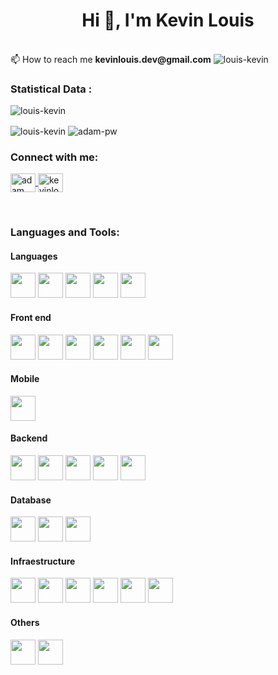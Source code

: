 <h1 align="center">Hi 👋, I'm Kevin Louis</h1>
<br>
📫 How to reach me <b>kevinlouis.dev@gmail.com</b>
 <img src="https://komarev.com/ghpvc/?username=louis-kevin&label=Profile%20views&color=0e75b6&style=flat" alt="louis-kevin" />
 
<h3>Statistical Data :</h3>
<p>
    <img align="center"
        src="https://github-readme-stats.vercel.app/api/top-langs?username=louis-kevin&show_icons=true&locale=en&bg_color=0d1117&text_color=ffffff&layout=compact"
        alt="louis-kevin"
        bg_color=#808080/>
</p>
<p>
        <img align="center"
        src="https://github-readme-stats.vercel.app/api?username=louis-kevin&show_icons=true&locale=e&hide=php,htmln&bg_color=0d1117&text_color=ffffff&repo=convoychat"
        alt="louis-kevin" />    
        <img align="center"
        src="https://github-readme-streak-stats.herokuapp.com/?user=louis-kevin&theme=dark&background=0d1117&date_format=M%20j%5B%2C%20Y%5D"
        alt="adam-pw" />
</p>


<h3 align="left">Connect with me:</h3>
<p align="left">
    <a href="https://www.linkedin.com/in/kevin-louis-santos-303160120/" target="blank">
        <img
            align="center"
            src="https://raw.githubusercontent.com/rahuldkjain/github-profile-readme-generator/master/src/images/icons/Social/linked-in-alt.svg"
            alt="adam pithewan" height="30" width="40" />
    </a>
    <a href="https://instagram.com/kevinlouis.js" target="blank"><img
            align="center"
            src="https://raw.githubusercontent.com/rahuldkjain/github-profile-readme-generator/master/src/images/icons/Social/instagram.svg"
            alt="kevinlouis.js" height="30" width="40" /></a>
</p>

<br>

<h3 align="left">Languages and Tools:</h3>

<h4>Languages</h4>
<p align="left">
    <img src="https://github.com/railwayapp/devicons/blob/main/static/i/php.svg"
        width="40" height="40" />
    <img
        src="https://github.com/railwayapp/devicons/blob/main/static/i/ruby.svg"
        width="40" height="40" />
    <img
        src="https://github.com/railwayapp/devicons/blob/main/static/i/python.svg"
        width="40" height="40" />
    <img
        src="https://github.com/railwayapp/devicons/blob/main/static/i/javascript.svg"
        width="40" height="40" />
    <img
        src="https://github.com/railwayapp/devicons/blob/main/static/i/dart.svg"
        width="40" height="40" />
</p>
<h4>Front end</h4>
<p align="left">
    <img
        src="https://github.com/railwayapp/devicons/blob/main/static/i/vuejs.svg"
        width="40" height="40" />
    <img
        src="https://github.com/railwayapp/devicons/blob/main/static/i/react.svg"
        width="40" height="40" />
    <img
        src="https://github.com/railwayapp/devicons/blob/main/static/i/jquery.svg"
        width="40" height="40" />
    <img
        src="https://github.com/railwayapp/devicons/blob/main/static/i/bootstrap.svg"
        width="40" height="40" />
    <img
        src="https://github.com/railwayapp/devicons/blob/main/static/i/css3.svg"
        width="40" height="40" />
    <img
        src="https://github.com/railwayapp/devicons/blob/main/static/i/postman.svg"
        width="40" height="40" />
</p>
<h4>Mobile</h4>
<p align="left">
    <img
        src="https://github.com/railwayapp/devicons/blob/main/static/i/flutter.svg"
        width="40" height="40" />
</p>
<h4>Backend</h4>
<p align="left">
    <img
        src="https://github.com/railwayapp/devicons/blob/main/static/i/laravel.svg"
        width="40" height="40" />
    <img
        src="https://github.com/railwayapp/devicons/blob/main/static/i/nodejs.svg"
        width="40" height="40" />
    <img
        src="https://github.com/railwayapp/devicons/blob/main/static/i/rails.svg"
        width="40" height="40" />
    <img
        src="https://github.com/railwayapp/devicons/blob/main/static/i/redis.svg"
        width="40" height="40" />
    <img
        src="https://github.com/railwayapp/devicons/blob/main/static/i/firebase.svg"
        width="40" height="40" />
</p>
<h4>Database</h4>
<p align="left">
    <img
        src="https://github.com/railwayapp/devicons/blob/main/static/i/postgresql.svg"
        width="40" height="40" />
    <img
        src="https://github.com/railwayapp/devicons/blob/main/static/i/mysql.svg"
        width="40" height="40" />
    <img
        src="https://github.com/railwayapp/devicons/blob/main/static/i/mongodb.svg"
        width="40" height="40" />
</p>
<h4>Infraestructure</h4>
<p align="left">
    <img src="https://github.com/railwayapp/devicons/blob/main/static/i/aws.svg"
        width="40" height="40" />
    <img
        src="https://github.com/railwayapp/devicons/blob/main/static/i/docker.svg"
        width="40" height="40" />
    <img
        src="https://github.com/railwayapp/devicons/blob/main/static/i/googlecloud.svg"
        width="40" height="40" />
    <img
        src="https://github.com/railwayapp/devicons/blob/main/static/i/heroku.svg"
        width="40" height="40" />
    <img
        src="https://github.com/railwayapp/devicons/blob/main/static/i/nginx.svg"
        width="40" height="40" />
    <img
        src="https://github.com/railwayapp/devicons/blob/main/static/i/kubernetes.svg"
        width="40" height="40" />
</p>
<h4>Others</h4>
<p align="left">
    <img src="https://github.com/railwayapp/devicons/blob/main/static/i/git.svg"
        width="40" height="40" />
    <img src="https://github.com/railwayapp/devicons/blob/main/static/i/npm.svg"
        width="40" height="40" />
</p>

